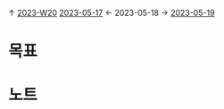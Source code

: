 
↑ [2023-W20](2023-W20.md)
[2023-05-17](2023-05-17.md) ← 2023-05-18 → [2023-05-19](2023-05-19.md)


# 목표



# 노트




